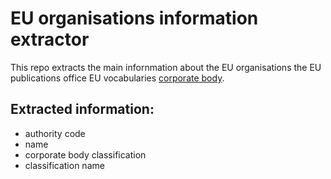 # EU organisations information extractor

This repo extracts the main infornmation about the EU organisations the EU publications office EU vocabularies [corporate body](https://op.europa.eu/en/web/eu-vocabularies/dataset/-/resource?uri=http://publications.europa.eu/resource/dataset/corporate-body).

## Extracted information: 
* authority code
* name
* corporate body classification
* classification name
